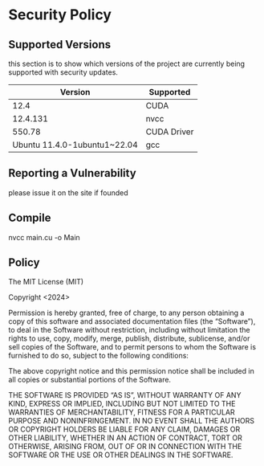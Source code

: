 # Security Policy

## Supported Versions

this section is to show which versions of the project are
currently being supported with security updates.

| Version | Supported          |
| ------- | ------------------ |
| 12.4   | CUDA |
| 12.4.131   | nvcc                |
| 550.78   | CUDA Driver |
| Ubuntu 11.4.0-1ubuntu1~22.04   | gcc                |

## Reporting a Vulnerability

please issue it on the site if founded

## Compile
nvcc main.cu -o Main

## Policy
The MIT License (MIT)

Copyright <2024> <COPYRIGHT gb>

Permission is hereby granted, free of charge, to any person obtaining a copy of this software and associated documentation files (the “Software”), to deal in the Software without restriction, including without limitation the rights to use, copy, modify, merge, publish, distribute, sublicense, and/or sell copies of the Software, and to permit persons to whom the Software is furnished to do so, subject to the following conditions:

The above copyright notice and this permission notice shall be included in all copies or substantial portions of the Software.

THE SOFTWARE IS PROVIDED “AS IS”, WITHOUT WARRANTY OF ANY KIND, EXPRESS OR IMPLIED, INCLUDING BUT NOT LIMITED TO THE WARRANTIES OF MERCHANTABILITY, FITNESS FOR A PARTICULAR PURPOSE AND NONINFRINGEMENT. IN NO EVENT SHALL THE AUTHORS OR COPYRIGHT HOLDERS BE LIABLE FOR ANY CLAIM, DAMAGES OR OTHER LIABILITY, WHETHER IN AN ACTION OF CONTRACT, TORT OR OTHERWISE, ARISING FROM, OUT OF OR IN CONNECTION WITH THE SOFTWARE OR THE USE OR OTHER DEALINGS IN THE SOFTWARE.


